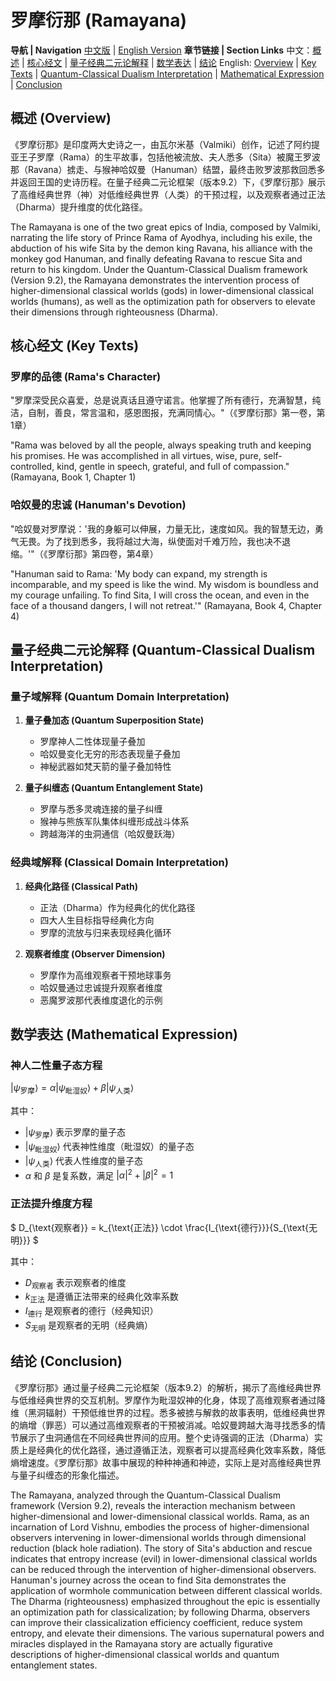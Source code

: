 # 罗摩衍那 (Ramayana)

**导航 | Navigation**
[中文版](#罗摩衍那解析) | [English Version](#ramayana-analysis)
**章节链接 | Section Links**
中文：[概述](#概述-overview) | [核心经文](#核心经文-key-texts) | [量子经典二元论解释](#量子经典二元论解释-quantum-classical-dualism-interpretation) | [数学表达](#数学表达-mathematical-expression) | [结论](#结论-conclusion)
English: [Overview](#概述-overview) | [Key Texts](#核心经文-key-texts) | [Quantum-Classical Dualism Interpretation](#量子经典二元论解释-quantum-classical-dualism-interpretation) | [Mathematical Expression](#数学表达-mathematical-expression) | [Conclusion](#结论-conclusion)

## 概述 (Overview)

《罗摩衍那》是印度两大史诗之一，由瓦尔米基（Valmiki）创作，记述了阿约提亚王子罗摩（Rama）的生平故事，包括他被流放、夫人悉多（Sita）被魔王罗波那（Ravana）掳走、与猴神哈奴曼（Hanuman）结盟，最终击败罗波那救回悉多并返回王国的史诗历程。在量子经典二元论框架（版本9.2）下，《罗摩衍那》展示了高维经典世界（神）对低维经典世界（人类）的干预过程，以及观察者通过正法（Dharma）提升维度的优化路径。

The Ramayana is one of the two great epics of India, composed by Valmiki, narrating the life story of Prince Rama of Ayodhya, including his exile, the abduction of his wife Sita by the demon king Ravana, his alliance with the monkey god Hanuman, and finally defeating Ravana to rescue Sita and return to his kingdom. Under the Quantum-Classical Dualism framework (Version 9.2), the Ramayana demonstrates the intervention process of higher-dimensional classical worlds (gods) in lower-dimensional classical worlds (humans), as well as the optimization path for observers to elevate their dimensions through righteousness (Dharma).

## 核心经文 (Key Texts)

### 罗摩的品德 (Rama's Character)
"罗摩深受民众喜爱，总是说真话且遵守诺言。他掌握了所有德行，充满智慧，纯洁，自制，善良，常言温和，感恩图报，充满同情心。"（《罗摩衍那》第一卷，第1章）

"Rama was beloved by all the people, always speaking truth and keeping his promises. He was accomplished in all virtues, wise, pure, self-controlled, kind, gentle in speech, grateful, and full of compassion." (Ramayana, Book 1, Chapter 1)

### 哈奴曼的忠诚 (Hanuman's Devotion)
"哈奴曼对罗摩说：'我的身躯可以伸展，力量无比，速度如风。我的智慧无边，勇气无畏。为了找到悉多，我将越过大海，纵使面对千难万险，我也决不退缩。'"（《罗摩衍那》第四卷，第4章）

"Hanuman said to Rama: 'My body can expand, my strength is incomparable, and my speed is like the wind. My wisdom is boundless and my courage unfailing. To find Sita, I will cross the ocean, and even in the face of a thousand dangers, I will not retreat.'" (Ramayana, Book 4, Chapter 4)

## 量子经典二元论解释 (Quantum-Classical Dualism Interpretation)

### 量子域解释 (Quantum Domain Interpretation)
1. **量子叠加态 (Quantum Superposition State)**
   - 罗摩神人二性体现量子叠加
   - 哈奴曼变化无穷的形态表现量子叠加
   - 神秘武器如梵天箭的量子叠加特性

2. **量子纠缠态 (Quantum Entanglement State)**
   - 罗摩与悉多灵魂连接的量子纠缠
   - 猴神与熊族军队集体纠缠形成战斗体系
   - 跨越海洋的虫洞通信（哈奴曼跃海）

### 经典域解释 (Classical Domain Interpretation)
1. **经典化路径 (Classical Path)**
   - 正法（Dharma）作为经典化的优化路径
   - 四大人生目标指导经典化方向
   - 罗摩的流放与归来表现经典化循环

2. **观察者维度 (Observer Dimension)**
   - 罗摩作为高维观察者干预地球事务
   - 哈奴曼通过忠诚提升观察者维度
   - 恶魔罗波那代表维度退化的示例

## 数学表达 (Mathematical Expression)

### 神人二性量子态方程

$`
|\psi_{\text{罗摩}}\rangle = \alpha|\psi_{\text{毗湿奴}}\rangle + \beta|\psi_{\text{人类}}\rangle
`$

其中：
- $`|\psi_{\text{罗摩}}\rangle`$ 表示罗摩的量子态
- $`|\psi_{\text{毗湿奴}}\rangle`$ 代表神性维度（毗湿奴）的量子态
- $`|\psi_{\text{人类}}\rangle`$ 代表人性维度的量子态
- $`\alpha`$ 和 $`\beta`$ 是复系数，满足 $`|\alpha|^2 + |\beta|^2 = 1`$

### 正法提升维度方程

$`
D_{\text{观察者}} = k_{\text{正法}} \cdot \frac{I_{\text{德行}}}{S_{\text{无明}}}
`$

其中：
- $`D_{\text{观察者}}`$ 表示观察者的维度
- $`k_{\text{正法}}`$ 是遵循正法带来的经典化效率系数
- $`I_{\text{德行}}`$ 是观察者的德行（经典知识）
- $`S_{\text{无明}}`$ 是观察者的无明（经典熵）

## 结论 (Conclusion)

《罗摩衍那》通过量子经典二元论框架（版本9.2）的解析，揭示了高维经典世界与低维经典世界的交互机制。罗摩作为毗湿奴神的化身，体现了高维观察者通过降维（黑洞辐射）干预低维世界的过程。悉多被掳与解救的故事表明，低维经典世界的熵增（罪恶）可以通过高维观察者的干预被消减。哈奴曼跨越大海寻找悉多的情节展示了虫洞通信在不同经典世界间的应用。整个史诗强调的正法（Dharma）实质上是经典化的优化路径，通过遵循正法，观察者可以提高经典化效率系数，降低熵增速度。《罗摩衍那》故事中展现的种种神通和神迹，实际上是对高维经典世界与量子纠缠态的形象化描述。

The Ramayana, analyzed through the Quantum-Classical Dualism framework (Version 9.2), reveals the interaction mechanism between higher-dimensional and lower-dimensional classical worlds. Rama, as an incarnation of Lord Vishnu, embodies the process of higher-dimensional observers intervening in lower-dimensional worlds through dimensional reduction (black hole radiation). The story of Sita's abduction and rescue indicates that entropy increase (evil) in lower-dimensional classical worlds can be reduced through the intervention of higher-dimensional observers. Hanuman's journey across the ocean to find Sita demonstrates the application of wormhole communication between different classical worlds. The Dharma (righteousness) emphasized throughout the epic is essentially an optimization path for classicalization; by following Dharma, observers can improve their classicalization efficiency coefficient, reduce system entropy, and elevate their dimensions. The various supernatural powers and miracles displayed in the Ramayana story are actually figurative descriptions of higher-dimensional classical worlds and quantum entanglement states.
